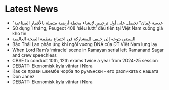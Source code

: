 # Latest News
-  "عدسة عُمان" تحصل على أول ترخيص لإنشاء محطة أرضية متصلة بالأقمار الصناعية
-  Sử dụng 1 tháng, Peugeot 408 ‘siêu lướt’ đầu tiên tại Việt Nam xuống giá khó tin
-  السبتي يتوجه إلى جنيف للمشاركة في اجتماع منظمة الصحة العالمية
-  Báo Thái Lan phản ứng khi ngôi vương ĐNÁ của ĐT Việt Nam lung lay
-  When Lord Ram’s ‘miracle’ scene in Ramayan serial left Ramanand Sagar and crew speechless
-  CBSE to conduct 10th, 12th exams twice a year from 2024-25 session
-  DEBATT: Ekonomisk kyla väntar i Nora
-  Как се прави шкембе чорба по румънски - ето разликата с нашата
-  Don Janez
-  DEBATT: Ekonomisk kyla väntar i Nora
